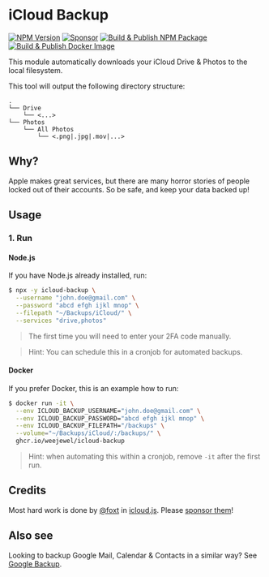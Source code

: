 # iCloud Backup

[![NPM Version](https://img.shields.io/npm/v/icloud-backup)](https://npmjs.com/package/icloud-backup)
[![Sponsor](https://img.shields.io/github/sponsors/weejewel)](https://github.com/sponsors/WeeJeWel)
[![Build & Publish NPM Package](https://github.com/WeeJeWel/node-icloud-backup/actions/workflows/npm-publish.yml/badge.svg)](https://github.com/WeeJeWel/node-icloud-backup/actions/workflows/npm-publish.yml)
[![Build & Publish Docker Image](https://github.com/WeeJeWel/node-icloud-backup/actions/workflows/ghcr-publish.yml/badge.svg)](https://github.com/WeeJeWel/node-icloud-backup/actions/workflows/ghcr-publish.yml)

This module automatically downloads your iCloud Drive & Photos to the local filesystem.

This tool will output the following directory structure:

```
.
└── Drive
    └── <...>
└── Photos
    └── All Photos
        └── <.png|.jpg|.mov|...>
```

## Why?

Apple makes great services, but there are many horror stories of people locked out of their accounts. So be safe, and keep your data backed up!

## Usage

### 1. Run

#### Node.js

If you have Node.js already installed, run:

```bash
$ npx -y icloud-backup \
  --username "john.doe@gmail.com" \
  --password "abcd efgh ijkl mnop" \
  --filepath "~/Backups/iCloud/" \
  --services "drive,photos"
```

> The first time you will need to enter your 2FA code manually.

> Hint: You can schedule this in a cronjob for automated backups.

#### Docker

If you prefer Docker, this is an example how to run: 

```bash
$ docker run -it \
  --env ICLOUD_BACKUP_USERNAME="john.doe@gmail.com" \
  --env ICLOUD_BACKUP_PASSWORD="abcd efgh ijkl mnop" \
  --env ICLOUD_BACKUP_FILEPATH="/backups" \
  --volume="~/Backups/iCloud/:/backups/" \
  ghcr.io/weejewel/icloud-backup
```

> Hint: when automating this within a cronjob, remove `-it` after the first run.

## Credits

Most hard work is done by [@foxt](https://github.com/foxt) in [icloud.js](https://github.com/foxt/icloud.js). Please [sponsor them](https://github.com/sponsors/foxt)!

## Also see

Looking to backup Google Mail, Calendar & Contacts in a similar way? See [Google Backup](https://github.com/WeeJeWel/node-google-backup).
